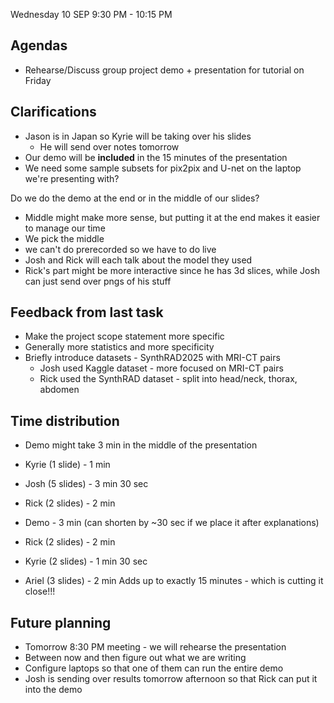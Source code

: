 Wednesday 10 SEP 9:30 PM - 10:15 PM
## Agendas
- Rehearse/Discuss group project demo + presentation for tutorial on Friday

## Clarifications
- Jason is in Japan so Kyrie will be taking over his slides
    - He will send over notes tomorrow
- Our demo will be **included** in the 15 minutes of the presentation
- We need some sample subsets for pix2pix and U-net on the laptop we're presenting with?

Do we do the demo at the end or in the middle of our slides?
- Middle might make more sense, but putting it at the end makes it easier to manage our time
- We pick the middle
- we can't do prerecorded so we have to do live
- Josh and Rick will each talk about the model they used
- Rick's part might be more interactive since he has 3d slices, while Josh can just send over pngs of his stuff

## Feedback from last task
- Make the project scope statement more specific
- Generally more statistics and more specificity
- Briefly introduce datasets - SynthRAD2025 with MRI-CT pairs
    - Josh used Kaggle dataset - more focused on MRI-CT pairs
    - Rick used the SynthRAD dataset - split into head/neck, thorax, abdomen

## Time distribution
- Demo might take 3 min in the middle of the presentation

- Kyrie (1 slide) - 1 min
- Josh (5 slides) - 3 min 30 sec
- Rick (2 slides) - 2 min
- Demo - 3 min (can shorten by ~30 sec if we place it after explanations)
- Rick (2 slides) - 2 min
- Kyrie (2 slides) - 1 min 30 sec
- Ariel (3 slides) - 2 min
Adds up to exactly 15 minutes - which is cutting it close!!!

## Future planning
- Tomorrow 8:30 PM meeting - we will rehearse the presentation
- Between now and then figure out what we are writing
- Configure laptops so that one of them can run the entire demo
- Josh is sending over results tomorrow afternoon so that Rick can put it into the demo